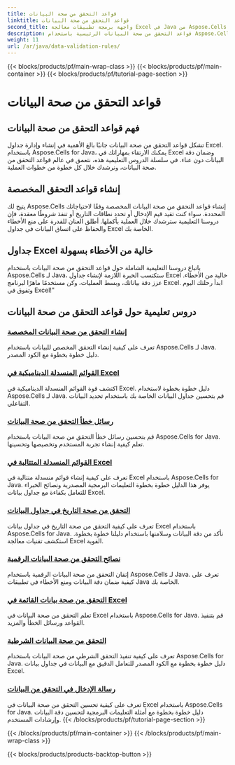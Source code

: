 ```yaml
---
title: قواعد التحقق من صحة البيانات
linktitle: قواعد التحقق من صحة البيانات
second_title: واجهة برمجة تطبيقات معالجة Excel في Java من Aspose.Cells
description: قواعد التحقق من صحة البيانات الرئيسية باستخدام Aspose.Cells لـ Java. أنشئ جداول بيانات Excel خالية من الأخطاء. استكشف الدروس التعليمية الشاملة الآن!
weight: 11
url: /ar/java/data-validation-rules/
---
```


{{< blocks/products/pf/main-wrap-class >}}
{{< blocks/products/pf/main-container >}}
{{< blocks/products/pf/tutorial-page-section >}}

# قواعد التحقق من صحة البيانات


## فهم قواعد التحقق من صحة البيانات
تشكل قواعد التحقق من صحة البيانات جانبًا بالغ الأهمية في إنشاء وإدارة جداول Excel. باستخدام Aspose.Cells for Java، يمكنك الارتقاء بمهاراتك في Excel وضمان دقة البيانات دون عناء. في سلسلة الدروس التعليمية هذه، نتعمق في عالم قواعد التحقق من صحة البيانات، ونرشدك خلال كل خطوة من خطوات العملية.

## إنشاء قواعد التحقق المخصصة
يتيح لك Aspose.Cells إنشاء قواعد التحقق من صحة البيانات المخصصة وفقًا لاحتياجاتك المحددة. سواء كنت تقيد قيم الإدخال أو تحدد نطاقات التاريخ أو تنفذ شروطًا معقدة، فإن دروسنا التعليمية سترشدك خلال العملية بأكملها. أطلق العنان للقدرة على منع الأخطاء والحفاظ على اتساق البيانات في جداول Excel الخاصة بك.

## جداول Excel خالية من الأخطاء بسهولة
باتباع دروسنا التعليمية الشاملة حول قواعد التحقق من صحة البيانات باستخدام Aspose.Cells لـ Java، ستكتسب الخبرة اللازمة لإنشاء جداول Excel خالية من الأخطاء. عزز دقة بياناتك، وبسط العمليات، وكن مستخدمًا ماهرًا لبرنامج Excel. ابدأ رحلتك اليوم وتفوق في Excel!"

## دروس تعليمية حول قواعد التحقق من صحة البيانات
### [إنشاء التحقق من صحة البيانات المخصصة](./creating-custom-data-validation/)
تعرف على كيفية إنشاء التحقق المخصص للبيانات باستخدام Aspose.Cells لـ Java. دليل خطوة بخطوة مع الكود المصدر.
### [القوائم المنسدلة الديناميكية في Excel](./dynamic-dropdown-lists-in-excel/)
اكتشف قوة القوائم المنسدلة الديناميكية في Excel. دليل خطوة بخطوة لاستخدام Aspose.Cells لـ Java. قم بتحسين جداول البيانات الخاصة بك باستخدام تحديد البيانات التفاعلي.
### [رسائل خطأ التحقق من صحة البيانات](./data-validation-error-messages/)
قم بتحسين رسائل خطأ التحقق من صحة البيانات باستخدام Aspose.Cells for Java. تعلم كيفية إنشاء تجربة المستخدم وتخصيصها وتحسينها.
### [القوائم المنسدلة المتتالية في Excel](./cascading-dropdowns-in-excel/)
تعرف على كيفية إنشاء قوائم منسدلة متتالية في Excel باستخدام Aspose.Cells for Java. يوفر هذا الدليل خطوة بخطوة التعليمات البرمجية المصدرية ونصائح الخبراء للتعامل بكفاءة مع جداول بيانات Excel.
### [التحقق من صحة التاريخ في جداول البيانات](./date-validation-in-spreadsheets/)
تعرف على كيفية التحقق من صحة التاريخ في جداول بيانات Excel باستخدام Aspose.Cells for Java. تأكد من دقة البيانات وسلامتها باستخدام دليلنا خطوة بخطوة. استكشف تقنيات معالجة Excel القوية.
### [نصائح التحقق من صحة البيانات الرقمية](./numeric-data-validation-tips/)
إتقان التحقق من صحة البيانات الرقمية باستخدام Aspose.Cells لـ Java. تعرف على كيفية ضمان دقة البيانات ومنع الأخطاء في تطبيقات Java الخاصة بك.
### [التحقق من صحة بيانات القائمة في Excel](./list-data-validation-in-excel/)
تعلم التحقق من صحة البيانات في Excel باستخدام Aspose.Cells for Java. قم بتنفيذ القواعد ورسائل الخطأ والمزيد.
### [التحقق من صحة البيانات الشرطية](./conditional-data-validation/)
تعرف على كيفية تنفيذ التحقق الشرطي من صحة البيانات باستخدام Aspose.Cells for Java. دليل خطوة بخطوة مع الكود المصدر للتعامل الدقيق مع البيانات في جداول بيانات Excel.
### [رسالة الإدخال في التحقق من البيانات](./input-message-in-data-validation/)
تعرف على كيفية تحسين التحقق من صحة البيانات في Excel باستخدام Aspose.Cells for Java. دليل خطوة بخطوة مع أمثلة التعليمات البرمجية لتحسين دقة البيانات وإرشادات المستخدم.
{{< /blocks/products/pf/tutorial-page-section >}}

{{< /blocks/products/pf/main-container >}}
{{< /blocks/products/pf/main-wrap-class >}}

{{< blocks/products/products-backtop-button >}}
